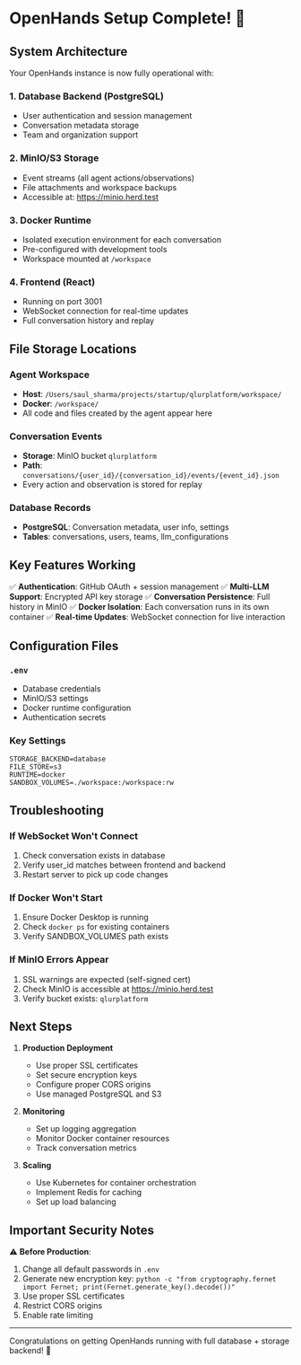 # OpenHands Setup Complete! 🎉

## System Architecture

Your OpenHands instance is now fully operational with:

### 1. **Database Backend (PostgreSQL)**
- User authentication and session management
- Conversation metadata storage
- Team and organization support

### 2. **MinIO/S3 Storage**
- Event streams (all agent actions/observations)
- File attachments and workspace backups
- Accessible at: https://minio.herd.test

### 3. **Docker Runtime**
- Isolated execution environment for each conversation
- Pre-configured with development tools
- Workspace mounted at `/workspace`

### 4. **Frontend (React)**
- Running on port 3001
- WebSocket connection for real-time updates
- Full conversation history and replay

## File Storage Locations

### Agent Workspace
- **Host**: `/Users/saul_sharma/projects/startup/qlurplatform/workspace/`
- **Docker**: `/workspace/`
- All code and files created by the agent appear here

### Conversation Events
- **Storage**: MinIO bucket `qlurplatform`
- **Path**: `conversations/{user_id}/{conversation_id}/events/{event_id}.json`
- Every action and observation is stored for replay

### Database Records
- **PostgreSQL**: Conversation metadata, user info, settings
- **Tables**: conversations, users, teams, llm_configurations

## Key Features Working

✅ **Authentication**: GitHub OAuth + session management
✅ **Multi-LLM Support**: Encrypted API key storage
✅ **Conversation Persistence**: Full history in MinIO
✅ **Docker Isolation**: Each conversation runs in its own container
✅ **Real-time Updates**: WebSocket connection for live interaction

## Configuration Files

### `.env`
- Database credentials
- MinIO/S3 settings
- Docker runtime configuration
- Authentication secrets

### Key Settings
```
STORAGE_BACKEND=database
FILE_STORE=s3
RUNTIME=docker
SANDBOX_VOLUMES=./workspace:/workspace:rw
```

## Troubleshooting

### If WebSocket Won't Connect
1. Check conversation exists in database
2. Verify user_id matches between frontend and backend
3. Restart server to pick up code changes

### If Docker Won't Start
1. Ensure Docker Desktop is running
2. Check `docker ps` for existing containers
3. Verify SANDBOX_VOLUMES path exists

### If MinIO Errors Appear
1. SSL warnings are expected (self-signed cert)
2. Check MinIO is accessible at https://minio.herd.test
3. Verify bucket exists: `qlurplatform`

## Next Steps

1. **Production Deployment**
   - Use proper SSL certificates
   - Set secure encryption keys
   - Configure proper CORS origins
   - Use managed PostgreSQL and S3

2. **Monitoring**
   - Set up logging aggregation
   - Monitor Docker container resources
   - Track conversation metrics

3. **Scaling**
   - Use Kubernetes for container orchestration
   - Implement Redis for caching
   - Set up load balancing

## Important Security Notes

⚠️ **Before Production**:
1. Change all default passwords in `.env`
2. Generate new encryption key: `python -c "from cryptography.fernet import Fernet; print(Fernet.generate_key().decode())"`
3. Use proper SSL certificates
4. Restrict CORS origins
5. Enable rate limiting

---

Congratulations on getting OpenHands running with full database + storage backend! 🚀
